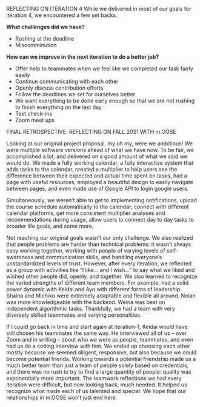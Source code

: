 REFLECTING ON ITERATION 4
While we delivered in most of our goals for iteration 4, we encountered a few set backs.

**What challenges did we have?**
- Rushing at the deadline
- Miscomminution 

**How can we improve in the next iteration to do a better job?**
- Offer help to teammates when we feel like we completed our task fairly easily
- Continue communicating with each other
- Openly discuss contribution efforts
- Follow the deadlines we set for ourselves better
- We want everything to be done early enough so that we are not rushing to finish everything on the last day.
- Text check-ins
- Zoom meet ups



FINAL RETROSPECTIVE: REFLECTING ON FALL 2021 WITH m.OOSE

Looking at our original project proposal, my oh my, were we ambitious! We were multiple software versions ahead of what we have now. To be fair, we accomplished a lot, and delivered on a good amount of what we said we would do. We made a fully working calendar, a fully interactive system that adds tasks to the calendar, created a multiplier to help users see the difference between their expected and actual time spent on tasks, had a page with useful resources, employed a beautiful design to easily navigate between pages, and even made use of Google API to login google users. 

Simultaneously, we weren’t able to get to implementing notifications, upload the course schedule automatically to the calendar, connect with different calendar platforms, get more consistent multiplier analyses and recommendations during usage, allow users to connect day to day tasks to broader life goals, and some more. 

Not reaching our original goals wasn’t our only challenge. We also realized that people problems are harder than technical problems: it wasn’t always easy working together, working with people of varying levels of self-awareness and communication skills, and handling everyone’s unstandardized levels of trust. However, after every iteration, we reflected as a group with activities like “I like… and I wish…” to say what we liked and wished other people did, openly, and together. We also learned to recognize the varied strengths of different team members. For example, had a solid power dynamic with Keidai and Ayo with different forms of leadership. Shaina and Michiko were extremely adaptable and flexible all around. Nolan was more knowledgeable with the backend. Weina was best on independent algorithmic tasks. Thankfully, we had a team with very diversely skilled teammates and varying personalities. 

If I could go back in time and start again at iteration-1, Keidai would have still chosen his teammates the same way. He interviewed all of us – over Zoom and in writing – about who we were as people, teammates, and even had us do a coding interview with him. We ended up choosing each other mostly because we seemed diligent, responsive, but also because we could become potential friends. Working towards a potential friendship made us a much better team than just a team of people solely based on credentials, and there was no rush to try to find a large quantity of people: quality was exponentially more important. The teamwork reflections we had every iteration were difficult, but now looking back, much needed. It helped us recognize what made each of us talented and special. We hope that our relationships in m.OOSE won’t just end here.
